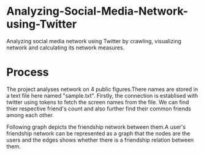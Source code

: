 # Analyzing-Social-Media-Network-using-Twitter
Analyzing social media network using Twitter by crawling, visualizing network and calculating its network measures.

# Process

The project analyses network on 4 public figures.There names are stored in a text file here named "sample.txt".
Firstly, the connection is establised with twitter using tokens to fetch the screen names from the file.
We can find thier respective friend's count and also further find their common friends among each other.

Following graph depicts the friendship network between them.A user's friendship network can be represented as a graph that the nodes
are the users and the edges shows whether there is a friendship relation between them.


